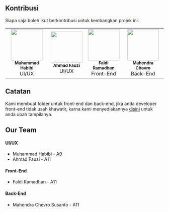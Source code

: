 ## Kontribusi
Siapa saja boleh ikut berkontribusi untuk kembangkan projek ini.
<!-- ALL-CONTRIBUTORS-LIST:START - Dilarang hapus profile yang sudah ada, silahkan tambahkan profile anda -->
<table>
  <tr>
    <td align="center"><a href="https://github.com/oojiii"><img src="https://avatars.githubusercontent.com/u/69113529" width="100px;" alt=""/><br /><sub><b>Muhammad Habibi
</b></sub></a><br /> UI/UX
      <br />
    <td align="center"><a href="https://github.com/oojiii"><img src="https://avatars.githubusercontent.com/u/62457646?v=4" width="100px;" alt=""/><br /><sub><b>Ahmad Fauzi</b></sub></a><br /> UI/UX
      <br />
      <td align="center"><a href="https://github.com/fadilkun45"><img src="https://avatars1.githubusercontent.com/u/59074036" width="100px;" alt=""/><br /><sub><b>Faldi Ramadhan</b></sub></a><br /> Front-End
       <br />
    <td align="center"><a href="https://github.com/mchevro"><img src="https://avatars1.githubusercontent.com/u/67460437" width="100px;" alt=""/><br /><sub><b>Mahendra Chevro</b></sub></a><br /> Back-End
  </tr>
</table>
<!-- ALL-CONTRIBUTORS-LIST:END -->

## Catatan
Kami membuat folder untuk front-end dan back-end, jika anda developer front-end tidak usah khawatir, karna kami menyediakannya 
<a href="https://github.com/tomcat-squad/FLASK-TelsRadio/tree/main/Apps">disini</a> untuk anda ubah tampilanya.

## Our Team
#### UI/UX
- Muhammad Habibi - A9
- Ahmad Fauzi - A11
#### Front-End
- Faldi Ramadhan - A11
#### Back-End
- Mahendra Chevro Susanto - A11
